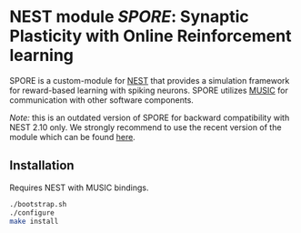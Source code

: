 # NEST module *SPORE*: Synaptic Plasticity with Online Reinforcement learning

SPORE is a custom-module for [NEST](http://www.nest-simulator.org/) that provides
a simulation framework for reward-based learning with spiking neurons. SPORE
utilizes [MUSIC](https://github.com/INCF/MUSIC) for communication with other
software components.

*Note:* this is an outdated version of SPORE for backward compatibility with
NEST 2.10 only. We strongly recommend to use the recent version of the module
which can be found [here](https://github.com/IGITUGraz/spore-nest-module).

## Installation

Requires NEST with MUSIC bindings.

```bash
./bootstrap.sh
./configure
make install
```
